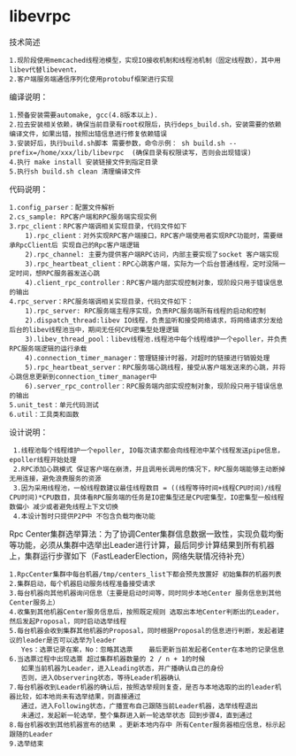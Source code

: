 # libevrpc


技术简述

    1.现阶段使用memcached线程池模型，实现IO接收机制和线程池机制（固定线程数），其中用libev代替libevent，
    2.客户端服务端通信序列化使用protobuf框架进行实现


编译说明：

    1.预备安装需要automake, gcc(4.8版本以上).
    2.拉去安装相关依赖，确保当前目录有root权限后，执行deps_build.sh，安装需要的依赖编译文件，如果出错，按照出错信息进行修复依赖错误
    3.安装好后，执行build.sh脚本 需要参数，命令示例： sh build.sh --prefix=/home/xxx/lib/libevrpc  (确保目录有权限读写，否则会出现错误)
    4.执行 make install 安装链接文件到指定目录
    5.执行sh build.sh clean 清理编译文件


代码说明：

    1.config_parser：配置文件解析
    2.cs_sample: RPC客户端和RPC服务端实现实例
    3.rpc_client：RPC客户端调相关实现目录，代码文件如下
        1).rpc_client：对外实现RPC客户端接口，RPC客户端使用者实现RPC功能时，需要继承RpcClient后 实现自己的Rpc客户端逻辑
        2).rpc_channel: 主要为提供客户端RPC访问，内部主要实现了socket 客户端实现
        3).rpc_heartbeat_client：RPC心跳客户端，实际为一个后台普通线程，定时没隔一定时间，想RPC服务器发送心跳
        4).client_rpc_controller：RPC客户端内部实现控制对象，现阶段只用于错误信息的输出
    4.rpc_server：RPC服务端调相关实现目录，代码文件如下：
        1).rpc_server: RPC服务端主程序实现，负责RPC服务端所有线程的启动和控制
        2).dispatch_thread:libev IO线程，负责监听和接受网络请求，将网络请求分发给后台的libev线程池当中，期间无任何CPU密集型处理逻辑
        3).libev_thread_pool：libev线程池.线程池中每个线程维护一个epoller，并负责RPC服务端逻辑的运行承载
        4).connection_timer_manager：管理链接计时器，对超时的链接进行销毁处理
        5).rpc_heartbeat_server：RPC服务端心跳线程，接受从客户端发送来的心跳，并将心跳信息更新到connection_timer_manager中
        6).server_rpc_controller：RPC服务端内部实现控制对象，现阶段只用于错误信息的输出
    5.unit_test：单元代码测试
    6.util：工具类和函数


设计说明：

     1.线程池每个线程维护一个epoller, IO每次请求都会向线程池中某个线程发送pipe信息，epoller线程开始处理
     2.RPC添加心跳模式 保证客户端在崩溃，并且调用长调用的情况下，RPC服务端能够主动断掉无用连接，避免浪费服务的资源
     3.因为采用线程池，一般线程数建议最佳线程数目 = ((线程等待时间+线程CPU时间)/线程CPU时间)*CPU数目，具体看RPC服务端的任务是IO密集型还是CPU密集型，IO密集型一般线程数偏小 减少或者避免线程上下文切换
     4.本设计暂时只提供P2P中 不包含负载均衡功能


Rpc Center集群选举算法：为了协调Center集群信息数据一致性，实现负载均衡等功能，必须从集群中选举出Leader进行计算，最后同步计算结果到所有机器上，集群运行步骤如下（FastLeaderElection，网络失联情况待补充）


    1.RpcCenter集群中每台机器/tmp/centers_list下都会预先放置好 初始集群的机器列表
    2.集群启动，每个机器启动服务线程准备接受请求
    3.每台机器向其他机器询问信息（主要是启动时间等，同时同步本地Center 服务信息到其他Center服务上）
    4.收集到其他机器Center服务信息后，按照既定规则 选取出本地Center判断出的Leader，然后发起Proposal，同时启动选举线程
    5.每台机器会收到集群其他机器的Proposal，同时根据Proposal的信息进行判断，发起者建议的leader是否可以选举为leader
       Yes：选票记录在案，No：忽略其选票    最后更新当前发起者Center在本地的记录信息
    6.当选票过程中出现选票 超过集群机器数量的 2 / n + 1的时候
       如果当前机器为Leader，进入Leading状态，并广播确认自己的身份
       否则，进入Observering状态，等待Leader机器确认
    7.每台机器收到Leader机器的确认后，按照选举规则复查，是否与本地选取的出的leader机器比较，如本地尚未有选举结果，则直接通过
       通过，进入Following状态，广播宣布自己跟随当前Leader机器，选举线程退出
       未通过，发起新一轮选举，整个集群进入新一轮选举状态 回到步骤4，直到通过
    8.每台机器收到其他机器宣布的结果 。更新本地内存中 所有Center服务器相应信息，标示起跟随的Leader
    9.选举结束

